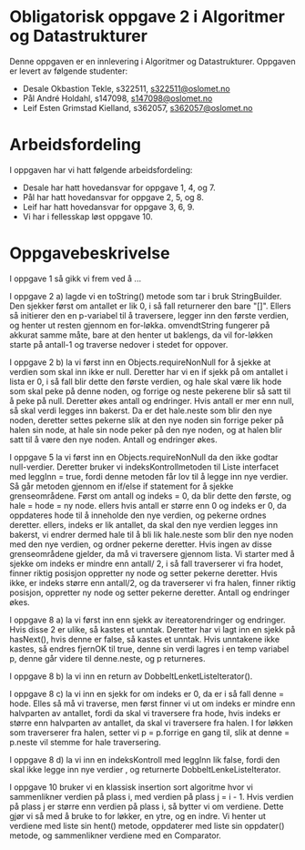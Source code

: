 # Obligatorisk oppgave 2 i Algoritmer og Datastrukturer

Denne oppgaven er en innlevering i Algoritmer og Datastrukturer. 
Oppgaven er levert av følgende studenter:

* Desale Okbastion Tekle, s322511, s322511@oslomet.no
* Pål André Holdahl, s147098, s147098@oslomet.no
* Leif Esten Grimstad Kielland, s362057, s362057@oslomet.no

# Arbeidsfordeling

I oppgaven har vi hatt følgende arbeidsfordeling:
* Desale har hatt hovedansvar for oppgave 1, 4, og 7. 
* Pål har hatt hovedansvar for oppgave 2, 5, og 8. 
* Leif har hatt hovedansvar for oppgave 3, 6, 9. 
* Vi har i fellesskap løst oppgave 10. 

# Oppgavebeskrivelse

I oppgave 1 så gikk vi frem ved å ...

I oppgave 2 a) lagde vi en toString() metode som tar i bruk StringBuilder. Den sjekker først om antallet er lik 0, 
i så fall returnerer den bare "[]". Ellers så initierer den en p-variabel til å traversere, legger inn den første verdien,
og henter ut resten gjennom en for-løkka. omvendtString fungerer på akkurat samme måte, bare at den henter ut 
baklengs, da vil for-løkken starte på antall-1 og traverse nedover i stedet for oppover.

I oppgave 2 b) la vi først inn en Objects.requireNonNull for å sjekke at verdien som skal inn ikke er null. Deretter har 
vi en if sjekk på om antallet i lista er 0, i så fall blir dette den første verdien, og hale skal være lik hode som skal peke
på denne noden, og forrige og neste pekerene blir så satt til å peke på null. Deretter økes antall og endringer. Hvis antall
er mer enn null, så skal verdi legges inn bakerst. Da er det hale.neste som blir den nye noden, deretter settes pekerne slik
at den nye noden sin forrige peker på halen sin node, at hale sin node peker på den nye noden, og at halen blir satt til å være
den nye noden. Antall og endringer økes.

I oppgave 5 la vi først inn en Objects.requireNonNull da den ikke godtar null-verdier. Deretter bruker vi indeksKontrollmetoden
til Liste interfacet med leggInn = true, fordi denne metoden får lov til å legge inn nye verdier. Så går metoden gjennom en 
if/else if statement for å sjekke grenseområdene. Først om antall og indeks = 0, da blir dette den første, og hale  = hode = ny node.
ellers hvis antall er større enn 0 og indeks er 0, da oppdateres hode til å inneholde den nye verdien, og pekerne ordnes deretter.
ellers, indeks er lik antallet, da skal den nye verdien legges inn bakerst, vi endrer dermed hale til å bli lik hale.neste som blir
den nye noden med den nye verdien, og ordner pekerne deretter. Hvis ingen av disse grenseområdene gjelder, da må vi traversere
gjennom lista. Vi starter med å sjekke om indeks er mindre enn antall/ 2, i så fall traverserer vi fra hodet, finner riktig posisjon
oppretter ny node og setter pekerne deretter. Hvis ikke, er indeks større enn antall/2, og da traverserer vi fra halen, finner riktig posisjon, 
oppretter ny node og setter pekerne deretter. Antall og endringer økes.

I oppgave 8 a) la vi først inn enn sjekk av itereatorendringer og endringer. Hvis disse 2 er ulike, så kastes et unntak. 
Deretter har vi lagt inn en sjekk på hasNext(), hvis denne er false, så kastes et unntak. Hvis unntakene ikke kastes, så 
endres fjernOK til true, denne sin verdi lagres i en temp variabel p, denne går videre til denne.neste, og p returneres.

I oppgave 8 b) la vi inn en return av DobbeltLenketListeIterator().

I oppgave 8 c) la vi inn en sjekk for om indeks er 0, da er i så fall denne = hode. Elles så må vi traverse, men først finner 
vi ut om indeks er mindre enn halvparten av antallet, fordi da skal vi traversere fra hode, hvis indeks er større enn halvparten
av antallet, da skal vi traversere fra halen. I for løkken som traverserer fra halen, setter vi p = p.forrige en gang til, slik
at denne = p.neste vil stemme for hale traversering.

I oppgave 8 d) la vi inn en indeksKontroll med leggInn lik false, fordi den skal ikke legge inn nye verdier ,
og returnerte DobbeltLenkeListeIterator.

I oppgave 10 bruker vi en klassisk insertion sort algoritme hvor vi sammenlikner verdien på plass i, med verdien på plass
j = i - 1. Hvis verdien på plass j er større enn verdien på plass i, så bytter vi om verdiene. Dette gjør vi så med å bruke
to for løkker, en ytre, og en indre. Vi henter ut verdiene med liste sin hent() metode, oppdaterer med liste sin oppdater() metode,
og sammenlikner verdiene med en Comparator. 
